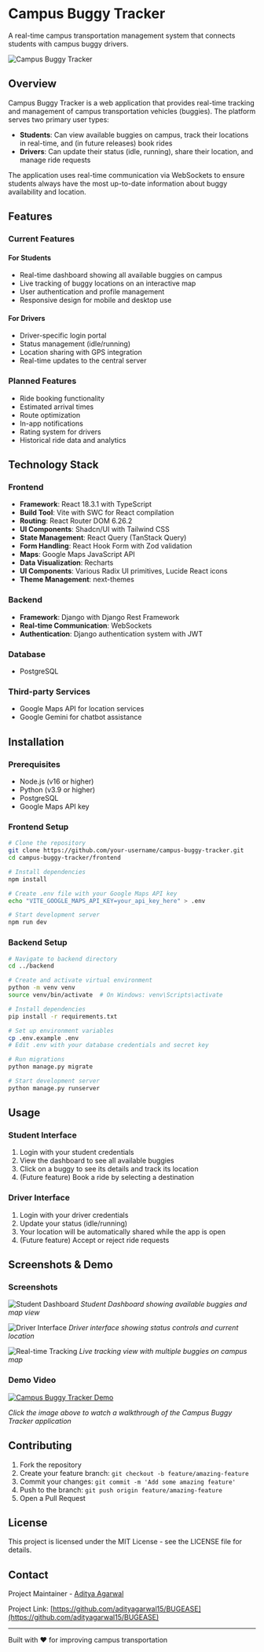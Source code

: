 # Campus Buggy Tracker

A real-time campus transportation management system that connects students with campus buggy drivers.

![Campus Buggy Tracker](https://res.cloudinary.com/dcf0cpuqf/image/upload/v1744269447/Screenshot_2025-04-10_124713_jdy3um.png)

## Overview

Campus Buggy Tracker is a web application that provides real-time tracking and management of campus transportation vehicles (buggies). The platform serves two primary user types:

- **Students**: Can view available buggies on campus, track their locations in real-time, and (in future releases) book rides
- **Drivers**: Can update their status (idle, running), share their location, and manage ride requests

The application uses real-time communication via WebSockets to ensure students always have the most up-to-date information about buggy availability and location.

## Features

### Current Features

#### For Students
- Real-time dashboard showing all available buggies on campus
- Live tracking of buggy locations on an interactive map
- User authentication and profile management
- Responsive design for mobile and desktop use

#### For Drivers
- Driver-specific login portal
- Status management (idle/running)
- Location sharing with GPS integration
- Real-time updates to the central server

### Planned Features
- Ride booking functionality
- Estimated arrival times
- Route optimization
- In-app notifications
- Rating system for drivers
- Historical ride data and analytics

## Technology Stack

### Frontend
- **Framework**: React 18.3.1 with TypeScript
- **Build Tool**: Vite with SWC for React compilation
- **Routing**: React Router DOM 6.26.2
- **UI Components**: Shadcn/UI with Tailwind CSS
- **State Management**: React Query (TanStack Query)
- **Form Handling**: React Hook Form with Zod validation
- **Maps**: Google Maps JavaScript API
- **Data Visualization**: Recharts
- **UI Components**: Various Radix UI primitives, Lucide React icons
- **Theme Management**: next-themes

### Backend
- **Framework**: Django with Django Rest Framework
- **Real-time Communication**: WebSockets
- **Authentication**: Django authentication system with JWT

### Database
- PostgreSQL

### Third-party Services
- Google Maps API for location services
- Google Gemini for chatbot assistance

## Installation

### Prerequisites
- Node.js (v16 or higher)
- Python (v3.9 or higher)
- PostgreSQL
- Google Maps API key

### Frontend Setup
```bash
# Clone the repository
git clone https://github.com/your-username/campus-buggy-tracker.git
cd campus-buggy-tracker/frontend

# Install dependencies
npm install

# Create .env file with your Google Maps API key
echo "VITE_GOOGLE_MAPS_API_KEY=your_api_key_here" > .env

# Start development server
npm run dev
```

### Backend Setup
```bash
# Navigate to backend directory
cd ../backend

# Create and activate virtual environment
python -m venv venv
source venv/bin/activate  # On Windows: venv\Scripts\activate

# Install dependencies
pip install -r requirements.txt

# Set up environment variables
cp .env.example .env
# Edit .env with your database credentials and secret key

# Run migrations
python manage.py migrate

# Start development server
python manage.py runserver
```

## Usage

### Student Interface
1. Login with your student credentials
2. View the dashboard to see all available buggies
3. Click on a buggy to see its details and track its location
4. (Future feature) Book a ride by selecting a destination

### Driver Interface
1. Login with your driver credentials
2. Update your status (idle/running)
3. Your location will be automatically shared while the app is open
4. (Future feature) Accept or reject ride requests

## Screenshots & Demo

### Screenshots

![Student Dashboard](https://res.cloudinary.com/dcf0cpuqf/image/upload/v1745765773/Screenshot_2025-04-27_202534_m1u0hf.png)
*Student Dashboard showing available buggies and map view*

![Driver Interface](https://res.cloudinary.com/dcf0cpuqf/image/upload/v1744269447/Screenshot_2025-04-10_124713_jdy3um.png)
*Driver interface showing status controls and current location*

![Real-time Tracking](https://res.cloudinary.com/dcf0cpuqf/image/upload/v1745765773/Screenshot_2025-04-27_202551_hwo1qn.png)
*Live tracking view with multiple buggies on campus map*

### Demo Video

[![Campus Buggy Tracker Demo](https://via.placeholder.com/800x450?text=Video+Thumbnail)](https://youtu.be/your-demo-video-link)

*Click the image above to watch a walkthrough of the Campus Buggy Tracker application*

## Contributing

1. Fork the repository
2. Create your feature branch: `git checkout -b feature/amazing-feature`
3. Commit your changes: `git commit -m 'Add some amazing feature'`
4. Push to the branch: `git push origin feature/amazing-feature`
5. Open a Pull Request

## License

This project is licensed under the MIT License - see the LICENSE file for details.

## Contact

Project Maintainer - [Aditya Agarwal](mailto:adityaagarwal0081@gmail.com)

Project Link: [https://github.com/adityagarwal15/BUGEASE](https://github.com/adityagarwal15/BUGEASE)

---

Built with ❤️ for improving campus transportation
